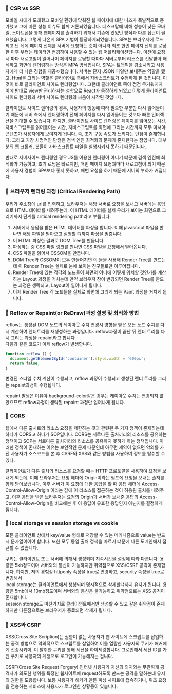 ### 🎈 CSR vs SSR
모바일 시대가 도래했고 모바일 환경에 맞춰진 웹 페이지에 대한 니즈가 폭발적으로 증가했고 그에 따른 성능 이슈도 함께 거론되었습니다. 데스크탑에 비해 성능이 낮은 모바일, 스마트폰을 통해 웹페이지를 출력하기 위해서 기존에 있었던 방식과 다른 접근이 필요했습니다. 그렇게 나온게 SPA 기법이 등장하게되었습니다. SPA는 브라우저에 로드되고 난 뒤에 페이지 전체를 서버에 요청하는 것이 아니라 최초 한번 페이지 전체를 로딩한 이후 부터는 데이터만 변경하여 사용할 수 있는 웹 어플리케이션입니다. 이전에 요청 시 마다 새로고침이 일어나며 페이지를 로딩할 때마다 서버로부터 리소스를 전달받아 해석하고 화면에 렌더링하는 방식은 MPA 방식입니다. SPA는 트래픽을 감소시키고 사용자에게 더 나은 경험을 재공ㅇ했습니다. 서버는 단지 JSON 파일만 보내주는 역할을 헀고, Html을 그리는 역할은 클라이언트 측에서 자바스크립트가 수행하게 된 것입니다. 이것이 바로 클라이언트 사이드 렌더링입니다. 그런데 클라이언트 쪽이 점점 무거워지자 이에 반대로 view만 관리하자는 철학으로 React가 등장하게 되었고 이렇게 클라이언트 사이드 렌더링과 서버 사이드 렌더링의 싸움이 시작된 것입니다.   

클라이언트 사이드 렌더링의 경우, 사용자의 행동에 따라 필요한 부분만 다시 읽어들이기 때문에 서버 측에서 렌더링하여 전체 페이지를 다시 읽어들이는 것보다 빠른 인터렉션을 기대할 수 있습니다. 하지만, 클라이언트 사이드 렌더링은 페이지를 읽어오는 시간, 자바스크립트를 읽어들이는 시간, 자바스크립트를 화면에 그리는 시간까지 모두 마쳐야 콘텐츠가 사용자에게 보여지게 됩니다. 즉, 초기 구동 속도가 느리다는 단점이 존재합니다. 그리고 가장 치명적인 단점은 검색 엔진 최적화의 문제가 존재한다는 점입니다. 대부분의 웹 크롤러, 봇들이 자바스크립트 파일을 실행시키지 못하기 때문입니다.   

반대로 서버사이드 렌더링인 경우 JS를 이용한 렌더링이 아니기 떄문에 검색 엔진에 최적화가 가능하고, 초기 로딩은 빠르지만, 매번 페이지 요쳥떄마다 새로고침이 되기 때문에 사용자 경험이 SPA보다 좋지 못하고, 매번 요청을 하기 때문에 서버의 부하가 커집니다.   

### 🎈 브라우저 렌더링 과정 (Critical Rendering Path)
우리가 주소창에 url를 입력하고, 브라우저는 해당 서버로 요청을 보내고 서버에는 응답으로 HTML 데이터를 내려주는데, 이 HTML 데이터를 실제 우리가 보이는 화면으로 그리기까지 단계를 critical rendering path라고 부릅니다.   
1. 서버에서 응답을 받은 HTML 데이터를 파싱을 합니다. 이때 javascript 파일을 만나면 해당 파일을 받아오고 실행할 떄까지 파싱을 멈춥니다.
2. 이 HTML 파싱한 결과로 DOM Tree를 만듭니다.
3. 파싱하는 중 CSS 파일 링크를 만나면 CSS 파일을 요청해서 받아옵니다.
4. CSS 파일을 읽어서 CSSOM을 만듭니다.
5. DOM Tree와 CSSOM이 모두 만들어지면 이 둘을 사용해 Render Tree를 만드는데 이 Render Tree는 실제로 눈에 보이는 친구들로만 이루어집니다.
6. Render Tree에 있는 각각의 노드들이 화면의 어디에 어떻게 위치할 것인가를 계산하는 Layout 과정을 거치는데 만약 브라우저 창이 변경되면 Render Tree를 만드는 과정은 생략되고, Layout이 일어나게 됩니다.
7. 이제 Render Tree 각 노드들을 실제로 화면에 그리게 되는 Paint 과정을 거치게 됩니다.

### 🎈 Reflow or Repaint(or ReDraw)과정 설명 및 최적화 방법
reflow는 생성된 DOM 노드의 레이아웃 수치 변경시 영향을 받은 모든 노드 수치를 다시 계산하여 렌더트리를 재생성하는 과정입니다. reflow과정이 끝난 뒤 렌더 트리를 다시 그리는 과정을 repaint라고 합니다.   
다음과 같은 코드가 이제 reflow가 발생합니다.

```js
function reflow () {
  document.getElementById('container').style.width = '600px';
  return false;
}
```
변경딘 스타일 수치 계산이 수행되고, reflow 과정이 수행되고 생성된 렌더 트리를 그리는 repaint과정이 수행됩니다.

repaint 발생은 이유야 background-color같은 경우는 레이아웃 수치는 변경되지 않았으므로 reflow과정이 생략된 repaint 과정만 일어나게 됩니다.

### 🎈 CORS
웹에서 다른 출처로의 리소스 요청을 제한하는 것과 관련된 두 가지 정책이 존재하는데 하나가 CORS고 하나가 SOP입니다. CORS는 서로다른 출처끼리의 리소스를 공유하는 정책이고 SOP는 서로다른 출처끼리의 리소스를 공유하지 못하게 하는 정책입니다. 이러한 정책이 존재하는 이유는 보안적인 문제 때문인데 아무런 제약이 없으면 악의를 가진 사용자가 소스코드를 본 후 CSRF와 XSS와 같은 방법을 사용하여 정보를 탈취할 수 있다.   

클라이언트가 다른 출처의 리소스를 요쳥할 때는 HTTP 프로토콜을 사용하여 요청을 보내게 되는데, 이때 브라우저는 요청 헤더에 Origin이라는 필드에 요청을 보내는 출처를 함께 담아보냅니다. 이후 서버가 이 요청에 대한 응답을 할 때 응답 헤더에 Access-Control-Allow-Origin 이라는 값에 이 리소스를 접근하는 것이 허용된 출처를 내려주고, 이후 응답을 받은 브라우저는 요청의 Origin과 서버가 보내준 응답의 Access-Control-Allow-Origin을 비교해본 후 이 응답이 유효한 응답인지 아닌지를 결정하게 됩니다.

### 🎈 local storage vs session storage vs cookie
모든 클라이언트 상에서 key/value 형태로 저장할 수 있는 메커니즘으로 value는 반드시 문자열이어야 합니다. 또한 모두 동일 출처 정책을 따르기 떄문에 다른 도메인에서 접근할 수 없습니다.   

쿠키는 클라이언트 또는 서버에 의해서 생성되며 지속시간을 설정에 따라 다릅니다. 용량은 5kb정도이며 서버와의 통신이 가능하지만 취약점으로 XSS/CSRF 공격이 존재합니다. 하지만, 저의 경험상 httponly 속성을 true로 변경하고, security 속성을 true로 변경해서   
local storage는 클라이언트에서 생성되며 명시적으로 삭제할떄까지 유지가 됩니다. 용량은 5mb에서 10mb정도이며 서버와의 통신은 불가능하고 취약점으로는 XSS 공격이 존재합니다.   
session storage도 마찬가지로 클라이언트에서만 생성할 수 있고 같은 취약점이 존재하지만 다른점으로는 브라우저가 종료되면 삭제가 됩니다.

### 🎈 XSS와 CSRF
XSS(Cross Site Scription)는 권한이 없는 사용자가 웹 사이트에 스크립트를 삽입하는 공격 방법으로 악의적으로 스크립트를 삽입하여 이를 열람한 사용자의 쿠키가 해커에게 전송시키며, 이 탈취한 쿠키를 통해 세션을 하이제킹합니다. 그로인해서 세션 ID를 가진 쿠키로 사용자의 계정으로 로그인이 가능해지는 겁니다.   

CSRF(Cross Site Request Forgery) 인터넷 사용자가 자신의 의지와는 무관하게 공격자가 의도한 행위를 특정한 웹사이트에 request하도록 만드는 공격을 말하는데 유저의 권한을 도용합니다. 보통 사용자가 해커가 만든 피싱 사이트에 접속하거나, 위조 요청을 전송하는 서비스에 사용자가 로그인한 상황등이 있습니다.
